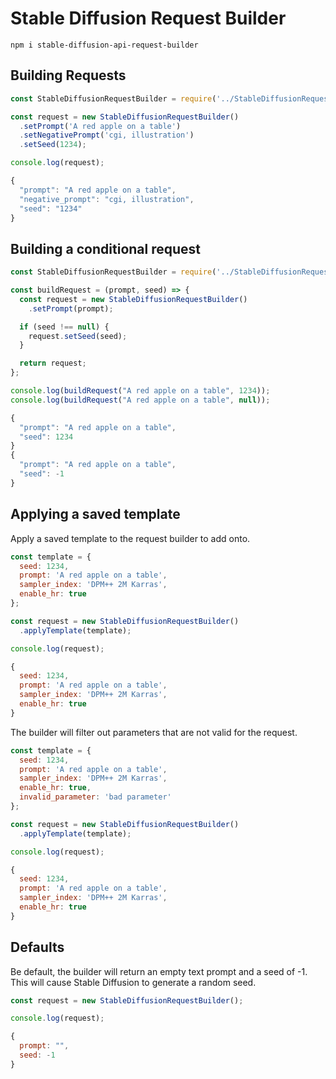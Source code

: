 # Stable Diffusion Request Builder

`npm i stable-diffusion-api-request-builder `

## Building Requests

```javascript
const StableDiffusionRequestBuilder = require('../StableDiffusionRequestBuilder');

const request = new StableDiffusionRequestBuilder()
  .setPrompt('A red apple on a table')
  .setNegativePrompt('cgi, illustration')
  .setSeed(1234);

console.log(request);
```

```javascript
{
  "prompt": "A red apple on a table",
  "negative_prompt": "cgi, illustration",
  "seed": "1234"
}
```

## Building a conditional request

```javascript
const StableDiffusionRequestBuilder = require('../StableDiffusionRequestBuilder');

const buildRequest = (prompt, seed) => {
  const request = new StableDiffusionRequestBuilder()
    .setPrompt(prompt);

  if (seed !== null) {
    request.setSeed(seed);
  }

  return request;
};

console.log(buildRequest("A red apple on a table", 1234));
console.log(buildRequest("A red apple on a table", null));
```

```javascript
{
  "prompt": "A red apple on a table",
  "seed": 1234
}
{
  "prompt": "A red apple on a table",
  "seed": -1
}
```

## Applying a saved template

Apply a saved template to the request builder to add onto.

```javascript
const template = {
  seed: 1234,
  prompt: 'A red apple on a table',
  sampler_index: 'DPM++ 2M Karras',
  enable_hr: true
};

const request = new StableDiffusionRequestBuilder()
  .applyTemplate(template);

console.log(request);
```

```javascript
{
  seed: 1234,
  prompt: 'A red apple on a table',
  sampler_index: 'DPM++ 2M Karras',
  enable_hr: true
}
```

The builder will filter out parameters that are not valid for the request.

```javascript
const template = {
  seed: 1234,
  prompt: 'A red apple on a table',
  sampler_index: 'DPM++ 2M Karras',
  enable_hr: true,
  invalid_parameter: 'bad parameter'
};

const request = new StableDiffusionRequestBuilder()
  .applyTemplate(template);

console.log(request);
```

```javascript
{
  seed: 1234,
  prompt: 'A red apple on a table',
  sampler_index: 'DPM++ 2M Karras',
  enable_hr: true
}
```

## Defaults

Be default, the builder will return an empty text prompt and a seed of -1. This will cause Stable Diffusion to generate a random seed.

```javascript
const request = new StableDiffusionRequestBuilder();

console.log(request);
```

```javascript
{
  prompt: "",
  seed: -1
}
```
